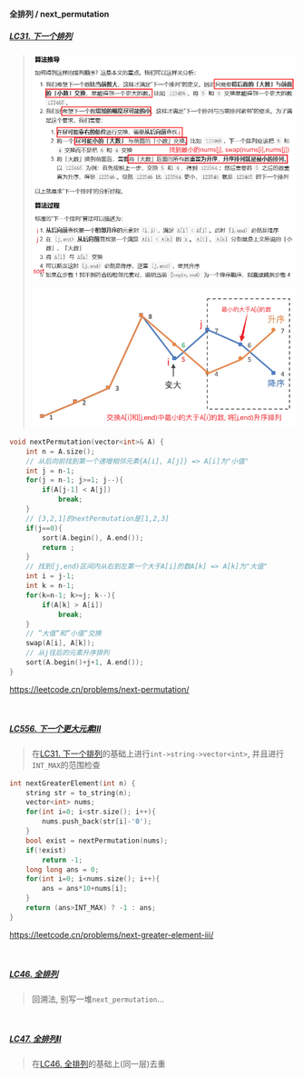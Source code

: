 #### 全排列 / next_permutation


##### [LC31. 下一个排列](/workspace/31.%E4%B8%8B%E4%B8%80%E4%B8%AA%E6%8E%92%E5%88%97.cpp)

> ![next_permutation](/appendix/next_permutation.png)
>
> ![LC31](/appendix/LC31.png)

```CPP
void nextPermutation(vector<int>& A) {
    int n = A.size();
    // 从后向前找到第一个递增相邻元素{A[i], A[j]} => A[i]为"小值"
    int j = n-1;
    for(j = n-1; j>=1; j--){
        if(A[j-1] < A[j])
            break;
    }
    // [3,2,1]的nextPermutation是[1,2,3]
    if(j==0){
        sort(A.begin(), A.end());
        return ;
    }
    // 找到[j,end)区间内从右到左第一个大于A[i]的数A[k] => A[k]为"大值"
    int i = j-1;
    int k = n-1;
    for(k=n-1; k>=j; k--){
        if(A[k] > A[i])
            break;
    }
    // ”大值“和”小值“交换
    swap(A[i], A[k]);
    // 从j往后的元素升序排列
    sort(A.begin()+j+1, A.end());
}
```
https://leetcode.cn/problems/next-permutation/

<br/>

##### [LC556. 下一个更大元素III](/workspace/556.%E4%B8%8B%E4%B8%80%E4%B8%AA%E6%9B%B4%E5%A4%A7%E5%85%83%E7%B4%A0-iii.cpp)

> 在[LC31. 下一个排列](/workspace/31.%E4%B8%8B%E4%B8%80%E4%B8%AA%E6%8E%92%E5%88%97.cpp)的基础上进行`int->string->vector<int>`, 并且进行`INT_MAX`的范围检查

```CPP
int nextGreaterElement(int n) {
    string str = to_string(n);
    vector<int> nums;
    for(int i=0; i<str.size(); i++){
        nums.push_back(str[i]-'0');
    }
    bool exist = nextPermutation(nums);
    if(!exist)
        return -1;
    long long ans = 0;
    for(int i=0; i<nums.size(); i++){
        ans = ans*10+nums[i];
    }
    return (ans>INT_MAX) ? -1 : ans;
}
```
https://leetcode.cn/problems/next-greater-element-iii/

<br/>

##### [LC46. 全排列](/workspace/46.%E5%85%A8%E6%8E%92%E5%88%97.cpp)

> 回溯法, 别写一堆`next_permutation`...

<br/>

##### [LC47. 全排列II](/workspace/47.%E5%85%A8%E6%8E%92%E5%88%97-ii.cpp)

> 在[LC46. 全排列](/workspace/46.%E5%85%A8%E6%8E%92%E5%88%97.cpp)的基础上(同一层)去重